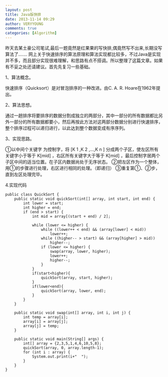 ```yaml
---
layout: post
title: Java版快排
date: 2013-11-14 09:29
author: VERYYOUNG
comments: true
categories: [Algorithm]
---
```

昨天去某土豪公司笔试,最后一题竟然是红果果的写快排,偶竟然写不出来,长期没写算法了.......
网上关于快速排序的算法原理和算法实现都比较多，不过Java是实现并不多，而且部分实现很难理解，和思路有点不搭调。所以整理了这篇文章。如果有不妥之处还请建议。首先先复习一些基础。

1、算法概念。

快速排序（Quicksort）是对冒泡排序的一种改进。由C. A. R. Hoare在1962年提出。

2、算法思想。

通过一趟排序将要排序的数据分割成独立的两部分，其中一部分的所有数据都比另外一部分的所有数据都要小，然后再按此方法对这两部分数据分别进行快速排序，整个排序过程可以递归进行，以此达到整个数据变成有序序列。

3、实现思路。

①以中间个关键字 为控制字，将 [K 1 ,K 2 ,…,K n ] 分成两个子区，使左区所有关键字小于等于 K[mid] ，右区所有关键字大于等于 K[mid] ，最后控制字居两个子区中间的适当位置。在子区内数据尚处于无序状态。 
②把左区作为一个整体，用①的步骤进行处理，右区进行相同的处理。（即递归）
③重复第①、②步，直到左区处理完毕。

4.实现代码


	
	public class QuickSort {
		public static void quickSort(int[] array, int start, int end) {
			int lower = start;
			int higher = end;
			if (end > start) {
				int mid = array[(start + end) / 2];
	
				while (lower <= higher) {
					while ((lower++ < end) && (array[lower] < mid))
						lower++;
					while ((higher-- > start) && (array[higher] > mid))
						higher--;
					if (lower <= higher) {
						swap(array, lower, higher);
						lower++;
						higher--;
					}
				}
				if(start<higher){
					quickSort(array, start, higher);
				}
				if(lower<end){
					quickSort(array, lower, end);
				}
			}
		}
	
		public static void swap(int[] array, int i, int j) {
			int temp = array[i];
			array[i] = array[j];
			array[j] = temp;
		}
		
		public static void main(String[] args) {
			int[] array = {2,3,5,1,4,6,10,5,8};
			quickSort(array, 0, array.length-1);
			for (int i : array) {
				System.out.print(i+"  ");
			}
		}
	}


